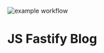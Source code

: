 ![example workflow](https://github.com/koshkarik/gh-test-actions/actions/workflows/lint-and-tests.yml/badge.svg)

# JS Fastify Blog
